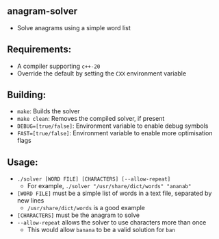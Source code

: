 ## anagram-solver
  - Solve anagrams using a simple word list

## Requirements:
  - A compiler supporting `c++-20`
  - Override the default by setting the `CXX` environment variable

## Building:
  - `make`: Builds the solver
  - `make clean`: Removes the compiled solver, if present
  - `DEBUG=[true/false]`: Environment variable to enable debug symbols
  - `FAST=[true/false]`: Environment variable to enable more optimisation flags

## Usage:
  - `./solver [WORD FILE] [CHARACTERS] [--allow-repeat]`
    - For example, `./solver "/usr/share/dict/words" "ananab"`
  - `[WORD FILE]` must be a simple list of words in a text file, separated by new lines
    - `/usr/share/dict/words` is a good example
  - `[CHARACTERS]` must be the anagram to solve
  - `--allow-repeat` allows the solver to use characters more than once
    - This would allow `banana` to be a valid solution for `ban`

